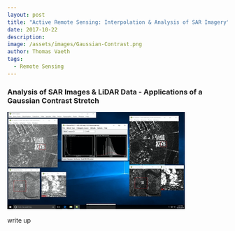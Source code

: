 ```yaml
---
layout: post
title: "Active Remote Sensing: Interpolation & Analysis of SAR Imagery"
date: 2017-10-22
description: 
image: /assets/images/Gaussian-Contrast.png
author: Thomas Vaeth
tags: 
  - Remote Sensing
---
```


### Analysis of SAR Images & LiDAR Data - Applications of a Gaussian Contrast Stretch

![Map GIS](/assets/images/Gaussian-Contrast.png)

write up

